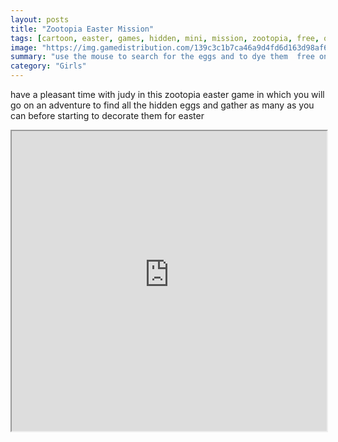 ```yaml
---
layout: posts
title: "Zootopia Easter Mission"
tags: [cartoon, easter, games, hidden, mini, mission, zootopia, free, online, games, oyna, game, free, games, play, play, games]
image: "https://img.gamedistribution.com/139c3c1b7ca46a9d4fd6d163d98af635.jpg"
summary: "use the mouse to search for the eggs and to dye them  free online games oyna game free games play play games"
category: "Girls"
---
```


have a pleasant time with judy in this zootopia easter game in which you will go on an adventure to find all the hidden eggs and gather as many as you can before starting to decorate them for easter

<iframe width="100%" height="480px;" src="https://flash.gamedistribution.com?game=139c3c1b7ca46a9d4fd6d163d98af635"></iframe>